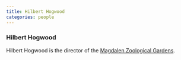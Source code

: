 ```yaml
---
title: Hilbert Hogwood
categories: people
---
```


### Hilbert Hogwood

Hilbert Hogwood is the director of the [Magdalen Zoological Gardens](ZoologicalGardens).

